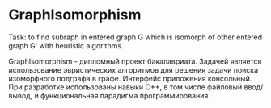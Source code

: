 # GraphIsomorphism
Task: to find subraph in entered graph G which is isomorph of other entered graph G' with heuristic algorithms.

GraphIsomorphism - дипломный проект бакалавриата. Задачей является использование эвристических алгоритмов 
для решения задачи поиска изоморфного подграфа в графе. Интерфейс приложения консольный. 
При разработке использованы навыки С++, в том числе файловый ввод/вывод, и функциональная парадигма программирования.
